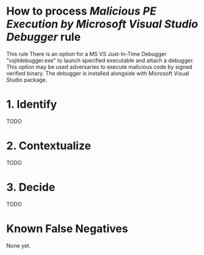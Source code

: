 # How to process *Malicious PE Execution by Microsoft Visual Studio Debugger* rule
This rule There is an option for a MS VS Just-In-Time Debugger "vsjitdebugger.exe" to launch specified executable and attach a debugger. This option may be used adversaries to execute malicious code by signed verified binary. The debugger is installed alongside with Microsoft Visual Studio package.

# 1. Identify
TODO

# 2. Contextualize
TODO

# 3. Decide
TODO

# Known False Negatives
None yet.
